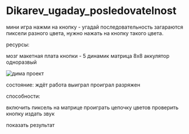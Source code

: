 # Dikarev_ugaday_posledovatelnost
мини игра нажми на кнопку - угадай последовательность
загараются пиксели разного цвета, нужно нажать на кнопку такого цвета.



ресурсы:

мозг
макетная плата
кнопки - 5
динамик
матрица 8х8
аккулятор одноразвый

![дима проект](https://github.com/user-attachments/assets/cd6d5193-1763-4ae9-b262-ff0cf7c67344)


состояние:
ждёт
работа
выиграл
проиграл
разряжен

способности:

включить пиксель на матрице
проиграть цепочку цветов 
проверить кнопку
издать звук

показать результат
